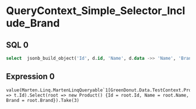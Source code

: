 # QueryContext_Simple_Selector_Include_Brand

## SQL 0

```sql
select  jsonb_build_object('Id', d.id, 'Name', d.data ->> 'Name', 'Brand', d.data -> 'Brand')  as data from public.mt_doc_product as d order by d.id LIMIT :p0;
```

## Expression 0

```text
value(Marten.Linq.MartenLinqQueryable`1[GreenDonut.Data.TestContext.Product]).OrderBy(t => t.Id).Select(root => new Product() {Id = root.Id, Name = root.Name, Brand = root.Brand}).Take(3)
```

